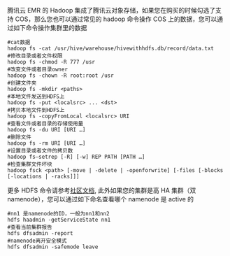 腾讯云 EMR 的 Hadoop 集成了腾讯云对象存储，如果您在购买的时候勾选了支持 COS，那么您也可以通过常见的 hadoop 命令操作 COS 上的数据，您可以通过如下命令操作集群里的数据

``` shell
#cat数据
hadoop fs -cat /usr/hive/warehouse/hivewithhdfs.db/record/data.txt
#修改目录或者文件权限
hadoop fs -chmod -R 777 /usr
#改变文件或者目录owner
hadoop fs -chown -R root:root /usr
#创建文件夹
hadoop fs -mkdir <paths>
#本地文件发送到HDFS上
hadoop fs -put <localsrc> ... <dst>
#拷贝本地文件到HDFS上
hadoop fs -copyFromLocal <localsrc> URI
#查看文件或者目录的存储使用量
hadoop fs -du URI [URI …]
#删除文件
hadoop fs -rm URI [URI …]
#设置目录或者文件的拷贝数
hadoop fs–setrep [-R] [-w] REP PATH [PATH …]
#检查集群文件坏块
hadoop fsck <path> [-move | -delete | -openforwrite] [-files [-blocks [-locations | -racks]]]
```

更多 HDFS 命令请参考[社区文档](http://hadoop.apache.org/docs/r2.7.3/hadoop-project-dist/hadoop-hdfs/HDFSCommands.html), 此外如果您的集群是高 HA 集群（双 namenode），您可以通过如下命名查看哪个 namenode 是 active 的

``` shell
#nn1 是namenode的ID，一般为nn1和nn2
hdfs haadmin -getServiceState nn1
#查看当前集群报告
hdfs dfsadmin -report
#namenode离开安全模式
hdfs dfsadmin -safemode leave
```

